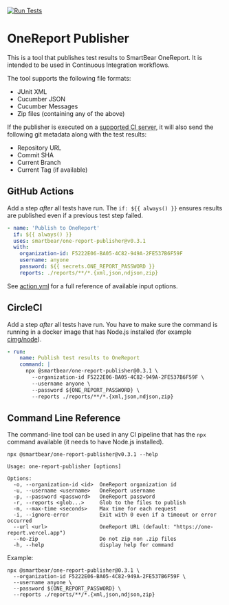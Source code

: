 [![Run Tests](https://github.com/SmartBear/one-report-publisher/actions/workflows/test.yaml/badge.svg)](https://github.com/SmartBear/one-report-publisher/actions/workflows/test.yaml)

# OneReport Publisher

This is a tool that publishes test results to SmartBear OneReport. It is intended to be used in Continuous Integration workflows.

The tool supports the following file formats:

- JUnit XML
- Cucumber JSON
- Cucumber Messages
- Zip files (containing any of the above)

If the publisher is executed on a [supported CI server](https://github.com/cucumber/ci-environment#supported-ci-servers),
it will also send the following git metadata along with the test results:

- Repository URL
- Commit SHA
- Current Branch
- Current Tag (if available)

## GitHub Actions

Add a step _after_ all tests have run. The `if: ${{ always() }}` ensures results are published even if a previous test
step failed.

```yml
- name: 'Publish to OneReport'
  if: ${{ always() }}
  uses: smartbear/one-report-publisher@v0.3.1
  with:
    organization-id: F5222E06-BA05-4C82-949A-2FE537B6F59F
    username: anyone
    password: ${{ secrets.ONE_REPORT_PASSWORD }}
    reports: ./reports/**/*.{xml,json,ndjson,zip}
```

See [action.yml](./action.yml) for a full reference of available input options.

## CircleCI

Add a step _after_ all tests have run. You have to make sure the command is running in a docker image that has Node.js
installed (for example [cimg/node](https://circleci.com/developer/images/image/cimg/node)).

```yml
- run:
    name: Publish test results to OneReport
    command: |
      npx @smartbear/one-report-publisher@0.3.1 \
        --organization-id F5222E06-BA05-4C82-949A-2FE537B6F59F \
        --username anyone \
        --password ${ONE_REPORT_PASSWORD} \
        --reports ./reports/**/*.{xml,json,ndjson,zip}
```

## Command Line Reference

The command-line tool can be used in any CI pipeline that has the `npx` command available (it needs to have Node.js installed).

```
npx @smartbear/one-report-publisher@v0.3.1 --help

Usage: one-report-publisher [options]

Options:
  -o, --organization-id <id>  OneReport organization id
  -u, --username <username>   OneReport username
  -p, --password <password>   OneReport password
  -r, --reports <glob...>     Glob to the files to publish
  -m, --max-time <seconds>    Max time for each request
  -i, --ignore-error          Exit with 0 even if a timeout or error occurred
  --url <url>                 OneReport URL (default: "https://one-report.vercel.app")
  --no-zip                    Do not zip non .zip files
  -h, --help                  display help for command
```

Example:

```
npx @smartbear/one-report-publisher@0.3.1 \
  --organization-id F5222E06-BA05-4C82-949A-2FE537B6F59F \
  --username anyone \
  --password ${ONE_REPORT_PASSWORD} \
  --reports ./reports/**/*.{xml,json,ndjson,zip}
```
